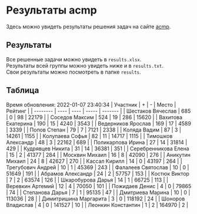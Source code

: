 # Результаты acmp
Здесь можно увидеть результаты решения задач на сайте [acmp](https://acmp.ru). 

## Результаты
Все решенные задачи можно увидеть в `results.xlsx`.  
Результаты всей группы можно увидеть ниже и в `results.txt`.  
Свои результаты можно посмотреть в папке `results`.

## Таблица
Время обновления: 2022-01-07 23:40:34
| Участник | +    | -    | Место | Рейтинг |
| -------- | ---- | ---- | ----- | ------- |
| Шестаков Вячеслав | 685 | 0 | 98 | 22179 |
| Соседов Максим | 524 | 19 | 286 | 15620 |
| Вахитова Екатерина | 190 | 15 | 4240 | 3543 |
| Ведерников Ярослав | 169 | 17 | 4589 | 3339 |
| Попов Степан | 79 | 7 | 7121 | 2338 |
| Коляда Вадим | 87 | 3 | 14261 | 1155 |
| Колупаева Софья | 82 | 11 | 14717 | 1115 |
| Тимошков Александр | 48 | 3 | 22162 | 689 |
| Поликарпова Ирина | 27 | 14 | 31814 | 429 |
| Кудрявцев Никита | 31 | 14 | 36381 | 351 |
| Серебренникова Елена | 15 | 2 | 41377 | 284 |
| Москвин Михаил | 16 | 8 | 42090 | 276 |
| Аникутин Михаил | 24 | 8 | 42627 | 270 |
| Кассал Кирилл | 14 | 0 | 43197 | 264 |
| Трегубович Андрей | 10 | 1 | 45369 | 243 |
| Фалалеев Святослав | 10 | 0 | 51649 | 191 |
| Абрамов Александр | 24 | 2 | 57757 | 153 |
| Костюк Виктор | 7 | 2 | 63574 | 126 |
| Шкаробурова Дарья | 14 | 1 | 66725 | 113 |
| Веревкин Артемий | 12 | 4 | 70050 | 101 |
| Пожидаев Денис | 4 | 0 | 79865 | 74 |
| Степанова Дарья | 7 | 1 | 95135 | 47 |
| Дмитриева Марина | 10 | 0 | 113036 | 28 |
| Димитришина Маргарита | 3 | 0 | 118192 | 24 |
| Шоноров Владислав | 4 | 0 | 141527 | 10 |
| Леонкин Константин | 1 | 2 | 164970 | 2 |
